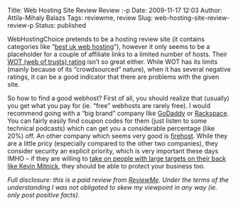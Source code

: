 Title: Web Hosting Site Review Review :-p
Date: 2009-11-17 12:03
Author: Attila-Mihaly Balazs
Tags: reviewme, review
Slug: web-hosting-site-review-review-p
Status: published

WebHostingChoice pretends to be a hosting review site (it contains
categories like “[best uk web
hosting](http://www.webhostingchoice.com/directory/uk/)”), however it
only seems to be a placeholder for a couple of affiliate links to a
limited number of hosts. Their [WOT (web of trusts)
rating](http://www.mywot.com/en/scorecard/www.webhostingchoice.com)
isn’t so great either. While WOT has its limits (mainly because of its
“crowdsourced” nature), when it has several negative ratings, it can be
a good indicator that there are problems with the given site.

So how to find a good webhost? First of all, you should realize that
(usually) you get what you pay for (ie. “free” webhosts are rarely
free). I would recommend going with a “big brand” company like
[GoDaddy](https://www.godaddy.com/) or
[Rackspace](http://www.rackspace.com/index.php). You can fairly easily
find coupon codes for them (just listen to some technical podcasts)
which can get you a considerable percentage (like 20%) off. An other
company which seems very good is [firehost](http://www.firehost.com/).
While they are a little pricy (especially compared to the other two
companies), they consider security an explicit priority, which is very
important these days IMHO – if they are willing to [take on people with
large targets on their back like Kevin
Mitnick](http://news.cnet.com/8301-27080_3-10299126-245.html), they
should be able to protect your business too.

*Full disclosure: this is a paid review from*
[*ReviewMe*](http://www.reviewme.com/)*. Under the terms of the
understanding I was not obligated to skew my viewpoint in any way (ie.
only post positive facts).*
